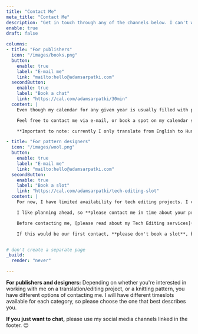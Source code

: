 ```yaml
---
title: "Contact Me"
meta_title: "Contact Me"
description: "Get in touch through any of the channels below. I can't wait to hear from you!"
enable: true
draft: false

columns:
- title: "For publishers"
  icon: "/images/books.png"
  button:
    enable: true
    label: "E-mail me"
    link: "mailto:hello@adamsarpatki.com"
  secondButton:
    enable: true
    label: "Book a chat"
    link: "https://cal.com/adamsarpatki/30min"
  content: |
    Even though my calendar for any given year is usually filled with projects from my current clients, I would be happy to talk shop, and maybe make space for new projects.

    Feel free to contact me via e-mail, or book a spot on my calendar so we can have a chat.

    **Important to note: currently I only translate from English to Hungarian, and I only edit texts written in Hungarian.**

- title: "For pattern designers"
  icon: "/images/wool.png"
  button:
    enable: true
    label: "E-mail me"
    link: "mailto:hello@adamsarpatki.com"
  secondButton:
    enable: true
    label: "Book a slot"
    link: "https://cal.com/adamsarpatki/tech-editing-slot"
  content: |
    For now, I have limited availability for tech editing projects. I can usually guarantee one or two slots per week.

    I like planning ahead, so **please contact me in time about your project.** The earlier you contact me, the more likely I will be able to fit your design into my schedule. 😊

    Before contacting me, [please read about my Tech Editing services](/technical-editing), if you haven't done so already.

    If this would be our first contact, **please don't book a slot**, but instead e-mail me so we can hash out the details.


# don't create a separate page
_build:
  render: "never"

---
```


**For publishers and designers:** Depending on whether you're interested in working with me on a translation/editing project, or a knitting pattern, you have different options of contacting me. I will have different timeslots available for each category, so please choose the one that best describes you.

**If you just want to chat,** please use my social media channels linked in the footer. 😊

<!-- <a href="https://www.flaticon.com/free-icons/books" title="books icons">Books icons created by Freepik - Flaticon</a> -->
<!-- <a href="https://www.flaticon.com/free-icons/wool" title="wool icons">Wool icons created by Freepik - Flaticon</a> -->